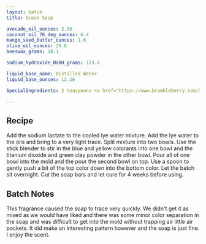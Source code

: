 ```yaml
---
layout: batch
title: Ocean Soap

avocado_oil_ounces: 2.56
coconut_oil_76_deg_ounces: 6.4
mango_seed_butter_ounces: 1.6
olive_oil_ounces: 20.8
beeswax_grams: 18.1

sodium_hydroxide_NaOH_grams: 123.6

liquid_base_name: Distilled Water
liquid_base_ounces: 12.16

SpecialIngredients: 2 teaspoons <a href="https://www.brambleberry.com/Sodium-Lactate-P5127.aspx">sodium lactate</a>, 1 teaspoon <a href="https://www.brambleberry.com/titanium-dioxide-pigment-p4040.aspx">titanium dioxide pigment</a>, &frac12; teaspoon <a href="https://www.brambleberry.com/Fizzy-Lemonade-Colorant-P4965.aspx">fizzy lemonade colorant</a>, &frac12; teaspoon <a href="https://www.brambleberry.com/Ultramarine-Blue-Pigment-medium-P4043.aspx">ultramarine blue pigment</a>, 2 teaspoons <a href="http://amzn.to/1mO8E4M">French green clay</a>, 1.6 oz. <a href="https://www.brambleberry.com/celestial-waters-cybilla-fragrance-oil-p3361.aspx">Celestial Waters Cybilla fragrance oil</a>.

---
```


## Recipe
Add the sodium lactate to the cooled lye water mixture.  Add the lye water to the oils and bring to a very light trace. Split mixture into two bowls. Use the stick blender to stir in the blue and yellow colorants into one bowl and the titanium dioxide and green clay powder in the other bowl. Pour all of one bowl into the mold and the pour the second bowl on top. Use a spoon to gently push a bit of the top color down into the bottom color. Let the batch sit overnight. Cut the soap bars and let cure for 4 weeks before using.


## Batch Notes
This fragrance caused the soap to trace very quickly. We didn't get it as mixed as we would have liked and there was some minor color separation in the soap and was difficult to get into the mold without trapping air little air pockets. It did make an interesting pattern however and the soap is just fine. I enjoy the scent.